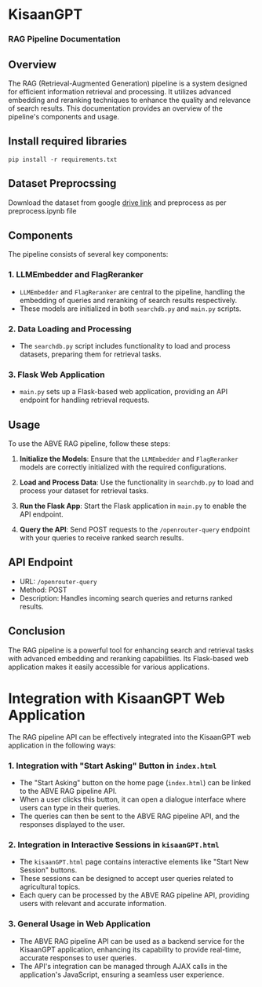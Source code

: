 # KisaanGPT
### RAG Pipeline Documentation

## Overview
The RAG (Retrieval-Augmented Generation) pipeline is a system designed for efficient information retrieval and processing. It utilizes advanced embedding and reranking techniques to enhance the quality and relevance of search results. This documentation provides an overview of the pipeline's components and usage.



## Install required libraries
```
pip install -r requirements.txt
```
## Dataset Preprocssing
Download the dataset from google [drive link](https://drive.google.com/drive/folders/18AYK3HDOJBxJxXC_wpabgTnmv4fJUix7?usp=sharing) and preprocess as per preprocess.ipynb file

## Components
The pipeline consists of several key components:

### 1. LLMEmbedder and FlagReranker
- `LLMEmbedder` and `FlagReranker` are central to the pipeline, handling the embedding of queries and reranking of search results respectively.
- These models are initialized in both `searchdb.py` and `main.py` scripts.

### 2. Data Loading and Processing
- The `searchdb.py` script includes functionality to load and process datasets, preparing them for retrieval tasks.

### 3. Flask Web Application
- `main.py` sets up a Flask-based web application, providing an API endpoint for handling retrieval requests.

## Usage
To use the ABVE RAG pipeline, follow these steps:

1. **Initialize the Models**: Ensure that the `LLMEmbedder` and `FlagReranker` models are correctly initialized with the required configurations.

2. **Load and Process Data**: Use the functionality in `searchdb.py` to load and process your dataset for retrieval tasks.

3. **Run the Flask App**: Start the Flask application in `main.py` to enable the API endpoint.

4. **Query the API**: Send POST requests to the `/openrouter-query` endpoint with your queries to receive ranked search results.

## API Endpoint
- URL: `/openrouter-query`
- Method: POST
- Description: Handles incoming search queries and returns ranked results.

## Conclusion
The RAG pipeline is a powerful tool for enhancing search and retrieval tasks with advanced embedding and reranking capabilities. Its Flask-based web application makes it easily accessible for various applications.


# Integration with KisaanGPT Web Application

The RAG pipeline API can be effectively integrated into the KisaanGPT web application in the following ways:

### 1. Integration with "Start Asking" Button in `index.html`
- The "Start Asking" button on the home page (`index.html`) can be linked to the ABVE RAG pipeline API.
- When a user clicks this button, it can open a dialogue interface where users can type in their queries.
- The queries can then be sent to the ABVE RAG pipeline API, and the responses displayed to the user.

### 2. Integration in Interactive Sessions in `kisaanGPT.html`
- The `kisaanGPT.html` page contains interactive elements like "Start New Session" buttons.
- These sessions can be designed to accept user queries related to agricultural topics.
- Each query can be processed by the ABVE RAG pipeline API, providing users with relevant and accurate information.

### 3. General Usage in Web Application
- The ABVE RAG pipeline API can be used as a backend service for the KisaanGPT application, enhancing its capability to provide real-time, accurate responses to user queries.
- The API's integration can be managed through AJAX calls in the application's JavaScript, ensuring a seamless user experience.
